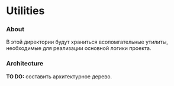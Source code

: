 # Utilities

### About
В этой директории будут храниться всопомгательные утилиты, необходимые для реализации основной логики проекта.

### Architecture
**TO DO:** составить архитектурное дерево.